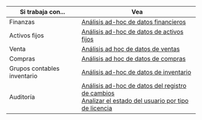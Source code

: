 | Si trabaja con... | Vea |
| ------------------- | --- |
| Finanzas             | [Análisis ad-hoc de datos financieros](../ad-hoc-analysis-finance.md) |
| Activos fijos        | [Análisis ad-hoc de datos de activos fijos](../ad-hoc-analysis-fa.md) |
| Venta               | [Análisis ad hoc de datos de ventas](../ad-hoc-analysis-sales.md) |
| Compras          | [Análisis ad hoc de datos de compras](../ad-hoc-analysis-purchasing.md) |
| Grupos contables inventario           | [Análisis ad-hoc de datos de inventario](../ad-hoc-analysis-inventory.md) |
| Auditoría            | [Análisis ad-hoc de datos del registro de cambios](../across-log-changes.md#analyze-data-in-the-change-log) <br> [Analizar el estado del usuario por tipo de licencia](../ui-how-users-permissions.md#analyze-user-status-by-license-type)
